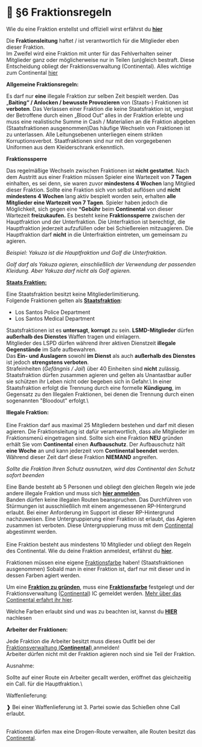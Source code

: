 # 👬 §6 Fraktionsregeln

Wie du eine Fraktion erstellst und offiziell wirst erfährst du [**hier**](../readme/11-wie-wird-meine-fraktion-bande-offiziell.md)

Die **Fraktionsleitung** haftet / ist verantwortlich für die Mitglieder eben dieser Fraktion.\
Im Zweifel wird eine Fraktion mit unter für das Fehlverhalten seiner Mitglieder ganz oder möglicherweise nur in Teilen (un)gleich bestraft. Diese Entscheidung obliegt der Fraktionsverwaltung (Continental). Alles wichtige zum Continental [hier](../readme/9-continental.md)

**Allgemeine Fraktionsregeln:**

Es darf nur **eine** illegale Fraktion zur selben Zeit bespielt werden. Das „**Baiting“ / Anlocken / bewusste Provozieren** von (Staats-) Fraktionen ist **verboten**. Das Verlassen einer Fraktion die keine Staatsfraktion ist, vergisst der Betroffene durch einen „Blood Out“ alles in der Fraktion erlebte und muss eine realistische Summe in Cash / Materialien an die Fraktion abgeben (Staatsfraktionen ausgenommen)Das häufige Wechseln von Fraktionen ist zu unterlassen. Alle Leitungsebenen unterliegen einem strikten Korruptionsverbot. Staatfraktionen sind nur mit den vorgegebenen Uniformen aus dem Kleiderschrank erkenntlich.

**Fraktionssperre**

Das regelmäßige Wechseln zwischen Fraktionen ist **nicht gestattet**. Nach dem Austritt aus einer Fraktion müssen Spieler eine Wartezeit von **7 Tagen** einhalten, es sei denn, sie waren zuvor **mindestens 4 Wochen** lang Mitglied dieser Fraktion. Sollte eine Fraktion sich von selbst auflösen und **nicht mindestens 4 Wochen** lang aktiv bespielt worden sein, erhalten **alle Mitglieder eine Wartezeit von 7 Tagen**. Spieler haben jedoch die Möglichkeit, sich gegen eine ***Gebühr** beim **Continental** von dieser Wartezeit **freizukaufen.**
Es besteht keine **Fraktionssperre** zwischen der Hauptfraktion und der Unterfraktion. Die Unterfraktion ist berechtigt, die Hauptfraktion jederzeit aufzufüllen oder bei Schießereien mitzuagieren. Die Hauptfraktion darf **nicht** in die Unterfraktion eintreten, um gemeinsam zu agieren.

_Beispiel: Yakuza ist die Hauptfraktion und Golf die Unterfraktion._

_Golf darf als Yakuza agieren, einschließlich der Verwendung der passenden Kleidung. Aber Yakuza darf nicht als Golf agieren._

[**Staats Fraktion:**](../staatsfraktion.md)

Eine Staatsfraktion besitzt keine Mitgliederlimitierung.\
Folgende Fraktionen gelten als [**Staatsfraktion**](../staatsfraktion.md):

* Los Santos Police Department
* Los Santos Medical Department

Staatsfraktionen ist es **untersagt**, **korrupt** zu sein. **LSMD-Mitglieder** dürfen **außerhalb des Dienstes** Waffen tragen und einlagern.\
Mitglieder des LSPD dürfen während ihrer aktiven Dienstzeit **illegale Gegenstände** im Safe aufbewahren.\
Das **Ein- und Auslagern** sowohl **im Dienst** als auch **außerhalb des Dienstes** ist jedoch **strengstens verboten**.\
Strafeinheiten (_Gefängnis / Jail_) über 40 Einheiten sind **nicht** zulässig.\
Staatsfraktion dürfen zusammen agieren und gelten als Unantastbar außer sie schützen ihr Leben nicht oder begeben sich in Gefahr.\ 
In einer Staatsfraktion erfolgt die Trennung durch eine formelle **Kündigung**, im Gegensatz zu den Illegalen Fraktionen, bei denen die Trennung durch einen sogenannten "Bloodout" erfolgt.\

**Illegale Fraktion:**\
\
Eine Fraktion darf aus maximal 25 Mitgliedern bestehen und darf mit diesen agieren. Die Fraktionsleitung ist dafür verantwortlich, dass alle Mitglieder im Fraktionsmenü eingetragen sind.
Sollte sich eine Fraktion **NEU** gründen erhält Sie vom **Continental** einen  **Aufbauschutz**. Der Aufbauschutz hält **eine Woche** an und kann jederzeit vom **Continental beendet** werden. Während dieser Zeit darf diese Fraktion **NIEMAND** angreifen.

_Sollte die Fraktion Ihren Schutz ausnutzen, wird das Continental den Schutz sofort beenden_


Eine Bande besteht ab 5 Personen und obliegt den gleichen Regeln wie jede andere illegale Fraktion und muss sich [**hier anmelden**](../readme/11-wie-wird-meine-fraktion-bande-offiziell.md).\
Banden dürfen keine illegalen Routen beanspruchen. Das Durchführen von Stürmungen ist ausschließlich mit einem angemessenen RP-Hintergrund erlaubt. Bei einer Anforderung im Support ist dieser RP-Hintergrund nachzuweisen. Eine Untergruppierung einer Fraktion ist erlaubt, das Agieren zusammen ist verboten. Diese Untergruppierung muss mit dem [Continental](../readme/9-continental.md) abgestimmt werden.\
\
Eine Fraktion besteht aus mindestens 10 Mitglieder und obliegt den Regeln des Continental. Wie du deine Fraktion anmeldest, erfährst du [**hier**](../readme/11-wie-wird-meine-fraktion-bande-offiziell.md).

Fraktionen müssen eine eigene [Fraktionsfarbe](../../erklaerung/fraktionsoutfits.md) haben! (Staatsfraktionen ausgenommen) Sobald man in einer Fraktion ist, darf nur mit dieser und in dessen Farben agiert werden.

Um eine [**Fraktion zu gründen**](../readme/11-wie-wird-meine-fraktion-bande-offiziell.md), muss eine [**Fraktionsfarbe**](../../erklaerung/fraktionsoutfits.md) festgelegt und der Fraktionsverwaltung ([Continental](../readme/9-continental.md)) IC gemeldet werden. [Mehr über das Continental erfahrt ihr hier](../readme/9-continental.md).

Welche Farben erlaubt sind und was zu beachten ist, kannst du [**HIER**](../../erklaerung/fraktionsoutfits.md) nachlesen

**Arbeiter der Fraktionen:**

Jede Fraktion die Arbeiter besitzt muss dieses Outfit bei der [Fraktionsverwaltung (**Continental**) ](../readme/11-wie-wird-meine-fraktion-bande-offiziell.md)anmelden!\
Arbeiter dürfen nicht mit der Fraktion agieren noch sind sie Teil der Fraktion.

Ausnahme:

Sollte auf einer Route ein Arbeiter gecallt werden, eröffnet das gleichzeitig ein Call. für die Hauptfraktion.\\

Waffenlieferung:

❱ Bei einer Waffenlieferung ist 3. Partei sowie das Schießen ohne Call erlaubt.

\
Fraktionen dürfen max eine Drogen-Route verwalten, alle Routen besitzt das [Continental](../readme/9-continental.md).
